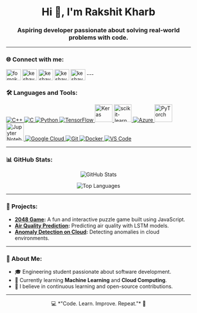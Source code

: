 <h1 align="center">Hi 👋, I'm Rakshit Kharb</h1>
<h3 align="center">Aspiring developer passionate about solving real-world problems with code.</h3>

---

### 🌐 Connect with me:
<p align="left">
<a href="https://x.com/kharbrakshit" target="blank"><img align="center" src="https://raw.githubusercontent.com/rahuldkjain/github-profile-readme-generator/master/src/images/icons/Social/twitter.svg" alt="fomokeshav" height="30" width="40" /></a>
<a href="https://www.linkedin.com/in/rakshit-kharb-a23a05207" target="blank"><img align="center" src="https://raw.githubusercontent.com/rahuldkjain/github-profile-readme-generator/master/src/images/icons/Social/linked-in-alt.svg" alt="keshav-garg-5ba250287" height="30" width="40" /></a>
<a href="https://instagram.com/rakshitkharb" target="blank"><img align="center" src="https://raw.githubusercontent.com/rahuldkjain/github-profile-readme-generator/master/src/images/icons/Social/instagram.svg" alt="keshav.brb" height="30" width="40" /></a>
<a href="https://www.leetcode.com/rakshitkharb" target="blank"><img align="center" src="https://raw.githubusercontent.com/rahuldkjain/github-profile-readme-generator/master/src/images/icons/Social/leet-code.svg" alt="keshavgarg_24" height="30" width="40" /></a>
<a href="https://www.geeksforgeeks.org/user/rakshitkvyzf/" target="blank"><img align="center" src="https://raw.githubusercontent.com/rahuldkjain/github-profile-readme-generator/master/src/images/icons/Social/geeks-for-geeks.svg" alt="keshavgarg24" height="30" width="40" /></a>
---

### 🛠️ Languages and Tools:

<p align="left"> <!-- Languages --> <a href="https://isocpp.org/" target="_blank"> <img src="https://img.icons8.com/color/48/000000/c-plus-plus-logo.png" alt="C++"/> </a> <a href="https://en.wikipedia.org/wiki/C_(programming_language)" target="_blank"> <img src="https://img.icons8.com/color/48/000000/c-programming.png" alt="C"/> </a> <a href="https://www.python.org/" target="_blank"> <img src="https://img.icons8.com/color/48/000000/python--v1.png" alt="Python"/> </a> <!-- ML Tools --> <a href="https://www.tensorflow.org/" target="_blank"> <img src="https://img.icons8.com/color/48/000000/tensorflow.png" alt="TensorFlow"/> </a> <a href="https://keras.io/" target="_blank"> <img src="https://encrypted-tbn0.gstatic.com/images?q=tbn:ANd9GcSn3G7aNWlBFrxvcqPJlFkdUqQ3mSxFokba9g&s" width="48" alt="Keras"/> </a> <a href="https://scikit-learn.org/" target="_blank"> <img src="https://e7.pngegg.com/pngimages/39/4/png-clipart-logo-scikit-learn-python-github-machine-learning-text-orange.png" width="48" alt="scikit-learn"/> </a> <a href="https://azure.microsoft.com/" target="_blank"> <img src="https://img.icons8.com/fluency/48/000000/azure-1.png" alt="Azure"/> </a> <a href="https://pytorch.org/" target="_blank"> <img src="https://pbs.twimg.com/card_img/1867310329761325056/-StiJvSm?format=png&name=4096x4096" width="48" alt="PyTorch"/> </a> <a href="https://jupyter.org/" target="_blank"> <img src="https://upload.wikimedia.org/wikipedia/commons/thumb/3/38/Jupyter_logo.svg/800px-Jupyter_logo.svg.png" width="48" alt="Jupyter Notebook"/> </a> <!-- Cloud and Tools --> <a href="https://cloud.google.com/" target="_blank"> <img src="https://img.icons8.com/color/48/000000/google-cloud.png" alt="Google Cloud"/> </a> <a href="https://git-scm.com/" target="_blank"> <img src="https://img.icons8.com/color/48/000000/git.png" alt="Git"/> </a> <a href="https://www.docker.com/" target="_blank"> <img src="https://img.icons8.com/color/48/000000/docker.png" alt="Docker"/> </a> <a href="https://code.visualstudio.com/" target="_blank"> <img src="https://img.icons8.com/color/48/000000/visual-studio-code-2019.png" alt="VS Code"/> </a> </p>

---

### 📊 GitHub Stats:
<p align="center">
  <img src="https://github-readme-stats.vercel.app/api?username=RakshitKharb&show_icons=true&theme=dark" alt="GitHub Stats"/>
</p>
<p align="center">
  <img src="https://github-readme-stats.vercel.app/api/top-langs/?username=RakshitKharb&layout=compact&theme=dark" alt="Top Languages"/>
</p>

---

### 🚀 Projects:
- **[2048 Game](https://github.com/RakshitKharb/2048-Game):** A fun and interactive puzzle game built using JavaScript.
- **[Air Quality Prediction](https://github.com/RakshitKharb/Air-Quality-Pred-using-LSTM):** Predicting air quality with LSTM models.
- **[Anomaly Detection on Cloud](https://github.com/RakshitKharb/Anomaly-Detection-on-Cloud):** Detecting anomalies in cloud environments.

---

### 🎯 About Me:
- 🎓 Engineering student passionate about software development.
- 🌱 Currently learning **Machine Learning** and **Cloud Computing**.
- 🎯 I believe in continuous learning and open-source contributions.

---
<p align="center">
  💻 *"Code. Learn. Improve. Repeat."* 🚀
</p>
